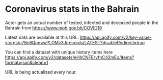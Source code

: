 # Coronavirus stats in the Bahrain
Actor gets an actual number of tested, infected and deceased people in the Bahrain from https://www.moh.gov.bh/COVID19

Latest data are available at this URL: https://api.apify.com/v2/key-value-stores/c7Bc6QnnwaPLOMv3J/records/LATEST?disableRedirect=true

You can find a dataset with unique history items here https://api.apify.com/v2/datasets/eHhCNFErvfnC42mEc/items?format=json&clean=1

URL is being actualized every hour.
